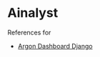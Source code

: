 # Ainalyst


References for
- [Argon Dashboard Django][Argon-homepage]


<!-- MARKDOWN LINKS & IMAGES -->
<!-- https://www.markdownguide.org/basic-syntax/#reference-style-links -->
[Argon-homepage]: https://www.creative-tim.com/product/argon-dashboard-django
